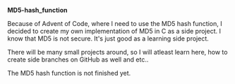 **MD5-hash_function**

Because of Advent of Code, where I need to use the MD5 hash function, I decided to create my own implementation of MD5 in C as a side project.
I know that MD5 is not secure. It's just good as a learning side project.

There will be many small projects around, so I will atleast learn here, how to create side branches on GitHub as well and etc..

The MD5 hash function is not finished yet.

